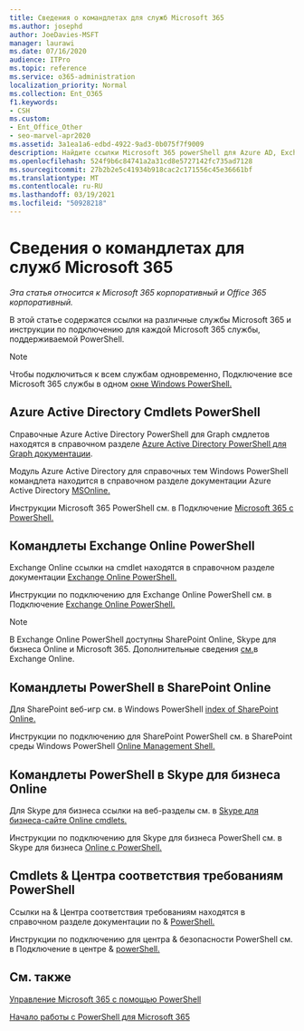 ```yaml
---
title: Сведения о командлетах для служб Microsoft 365
ms.author: josephd
author: JoeDavies-MSFT
manager: laurawi
ms.date: 07/16/2020
audience: ITPro
ms.topic: reference
ms.service: o365-administration
localization_priority: Normal
ms.collection: Ent_O365
f1.keywords:
- CSH
ms.custom:
- Ent_Office_Other
- seo-marvel-apr2020
ms.assetid: 3a1ea1a6-edbd-4922-9ad3-0b075f7f9009
description: Найдите ссылки Microsoft 365 powerShell для Azure AD, Exchange Online, SharePoint Online, Skype для бизнеса Online и security & Compliance.
ms.openlocfilehash: 524f9b6c84741a2a31cd8e5727142fc735ad7128
ms.sourcegitcommit: 27b2b2e5c41934b918cac2c171556c45e36661bf
ms.translationtype: MT
ms.contentlocale: ru-RU
ms.lasthandoff: 03/19/2021
ms.locfileid: "50928218"
---
```

# <a name="cmdlet-references-for-microsoft-365-services"></a>Сведения о командлетах для служб Microsoft 365 

*Эта статья относится к Microsoft 365 корпоративный и Office 365 корпоративный.*

В этой статье содержатся ссылки на различные службы Microsoft 365 и инструкции по подключению для каждой Microsoft 365 службы, поддерживаемой PowerShell.
  
> [!NOTE]
> Чтобы подключиться к всем службам одновременно, Подключение все Microsoft 365 службы в одном [окне Windows PowerShell.](connect-to-all-microsoft-365-services-in-a-single-windows-powershell-window.md)
  
## <a name="azure-active-directory-powershell-cmdlets"></a>Azure Active Directory Cmdlets PowerShell

Справочные Azure Active Directory PowerShell для Graph смдлетов находятся в справочном разделе [Azure Active Directory PowerShell для Graph документации](/powershell/azure/active-directory/install-adv2?view=azureadps-2.0).

Модуль Azure Active Directory для справочных тем Windows PowerShell командлета находится в справочном разделе документации Azure Active Directory [MSOnline.](/powershell/azure/active-directory/overview?view=azureadps-1.0)

Инструкции Microsoft 365 PowerShell см. в Подключение [Microsoft 365 с PowerShell.](connect-to-microsoft-365-powershell.md)
  
## <a name="exchange-online-powershell-cmdlets"></a>Командлеты Exchange Online PowerShell

Exchange Online ссылки на cmdlet находятся в справочном разделе документации [Exchange Online PowerShell.](/powershell/exchange/exchange-online-powershell)
  
Инструкции по подключению для Exchange Online PowerShell см. в Подключение [Exchange Online PowerShell.](/powershell/exchange/connect-to-exchange-online-powershell)
  
> [!NOTE]
> В Exchange Online PowerShell доступны SharePoint Online, Skype для бизнеса Online и Microsoft 365. Дополнительные сведения [см.](/powershell/exchange/exchange-online-powershell)в Exchange Online. 
  
## <a name="sharepoint-online-powershell-cmdlets"></a>Командлеты PowerShell в SharePoint Online

Для SharePoint веб-игр см. в Windows PowerShell [index of SharePoint Online.](/powershell/module/sharepoint-online/)
  
Инструкции по подключению для SharePoint PowerShell см. в SharePoint среды Windows PowerShell [Online Management Shell.](/powershell/sharepoint/sharepoint-online/connect-sharepoint-online)
  
## <a name="skype-for-business-online-powershell-cmdlets"></a>Командлеты PowerShell в Skype для бизнеса Online

Для Skype для бизнеса ссылки на веб-разделы см. в [Skype для бизнеса-сайте Online cmdlets.](/previous-versions//mt228132(v=technet.10))
  
Инструкции по подключению для Skype для бизнеса PowerShell см. в Skype для бизнеса [Online с PowerShell.](manage-skype-for-business-online-with-microsoft-365-powershell.md)

## <a name="security--compliance-center-powershell-cmdlets"></a>Cmdlets & Центра соответствия требованиям PowerShell

Ссылки на & Центра соответствия требованиям находятся в справочном разделе документации по & [PowerShell.](/powershell/exchange/scc-powershell)
  
Инструкции по подключению для центра & безопасности PowerShell см. в Подключение в центре & [powerShell.](/powershell/exchange/connect-to-scc-powershell)

## <a name="see-also"></a>См. также

[Управление Microsoft 365 с помощью PowerShell](manage-microsoft-365-with-microsoft-365-powershell.md)
  
[Начало работы с PowerShell для Microsoft 365](getting-started-with-microsoft-365-powershell.md)